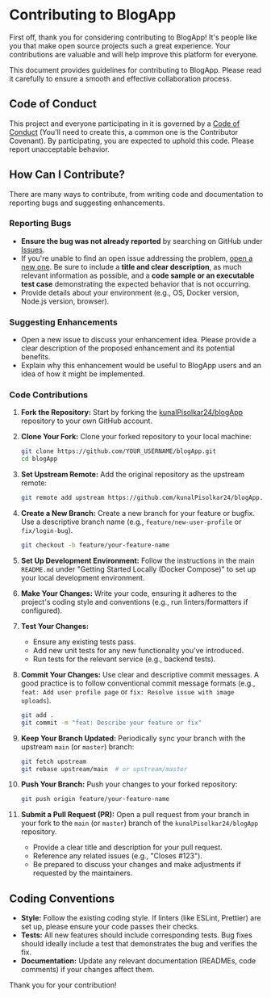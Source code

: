 # Contributing to BlogApp

First off, thank you for considering contributing to BlogApp! It's people like you that make open source projects such a great experience. Your contributions are valuable and will help improve this platform for everyone.

This document provides guidelines for contributing to BlogApp. Please read it carefully to ensure a smooth and effective collaboration process.

## Code of Conduct

This project and everyone participating in it is governed by a [Code of Conduct](CODE_OF_CONDUCT.md) (You'll need to create this, a common one is the Contributor Covenant). By participating, you are expected to uphold this code. Please report unacceptable behavior.

## How Can I Contribute?

There are many ways to contribute, from writing code and documentation to reporting bugs and suggesting enhancements.

### Reporting Bugs

*   **Ensure the bug was not already reported** by searching on GitHub under [Issues](https://github.com/kunalPisolkar24/blogApp/issues).
*   If you're unable to find an open issue addressing the problem, [open a new one](https://github.com/kunalPisolkar24/blogApp/issues/new). Be sure to include a **title and clear description**, as much relevant information as possible, and a **code sample or an executable test case** demonstrating the expected behavior that is not occurring.
*   Provide details about your environment (e.g., OS, Docker version, Node.js version, browser).

### Suggesting Enhancements

*   Open a new issue to discuss your enhancement idea. Please provide a clear description of the proposed enhancement and its potential benefits.
*   Explain why this enhancement would be useful to BlogApp users and an idea of how it might be implemented.

### Code Contributions

1.  **Fork the Repository:**
    Start by forking the [kunalPisolkar24/blogApp](https://github.com/kunalPisolkar24/blogApp) repository to your own GitHub account.

2.  **Clone Your Fork:**
    Clone your forked repository to your local machine:
    ```bash
    git clone https://github.com/YOUR_USERNAME/blogApp.git
    cd blogApp
    ```

3.  **Set Upstream Remote:**
    Add the original repository as the upstream remote:
    ```bash
    git remote add upstream https://github.com/kunalPisolkar24/blogApp.git
    ```

4.  **Create a New Branch:**
    Create a new branch for your feature or bugfix. Use a descriptive branch name (e.g., `feature/new-user-profile` or `fix/login-bug`).
    ```bash
    git checkout -b feature/your-feature-name
    ```

5.  **Set Up Development Environment:**
    Follow the instructions in the main `README.md` under "Getting Started Locally (Docker Compose)" to set up your local development environment.

6.  **Make Your Changes:**
    Write your code, ensuring it adheres to the project's coding style and conventions (e.g., run linters/formatters if configured).

7.  **Test Your Changes:**
    *   Ensure any existing tests pass.
    *   Add new unit tests for any new functionality you've introduced.
    *   Run tests for the relevant service (e.g., backend tests).

8.  **Commit Your Changes:**
    Use clear and descriptive commit messages. A good practice is to follow conventional commit message formats (e.g., `feat: Add user profile page` or `fix: Resolve issue with image uploads`).
    ```bash
    git add .
    git commit -m "feat: Describe your feature or fix"
    ```

9.  **Keep Your Branch Updated:**
    Periodically sync your branch with the upstream `main` (or `master`) branch:
    ```bash
    git fetch upstream
    git rebase upstream/main  # or upstream/master
    ```

10. **Push Your Branch:**
    Push your changes to your forked repository:
    ```bash
    git push origin feature/your-feature-name
    ```

11. **Submit a Pull Request (PR):**
    Open a pull request from your branch in your fork to the `main` (or `master`) branch of the `kunalPisolkar24/blogApp` repository.
    *   Provide a clear title and description for your pull request.
    *   Reference any related issues (e.g., "Closes #123").
    *   Be prepared to discuss your changes and make adjustments if requested by the maintainers.

## Coding Conventions

*   **Style:** Follow the existing coding style. If linters (like ESLint, Prettier) are set up, please ensure your code passes their checks.
*   **Tests:** All new features should include corresponding tests. Bug fixes should ideally include a test that demonstrates the bug and verifies the fix.
*   **Documentation:** Update any relevant documentation (READMEs, code comments) if your changes affect them.

Thank you for your contribution!